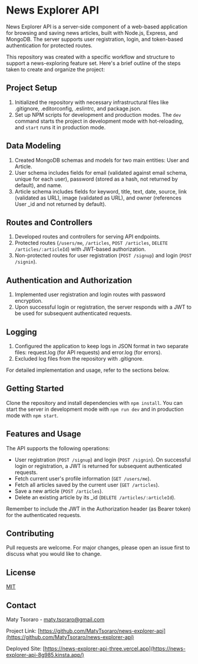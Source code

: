 # News Explorer API

News Explorer API is a server-side component of a web-based application for browsing and saving news articles, built with Node.js, Express, and MongoDB. The server supports user registration, login, and token-based authentication for protected routes.

This repository was created with a specific workflow and structure to support a news-exploring feature set. Here's a brief outline of the steps taken to create and organize the project:

## Project Setup
1. Initialized the repository with necessary infrastructural files like .gitignore, .editorconfig, .eslintrc, and package.json.
2. Set up NPM scripts for development and production modes. The `dev` command starts the project in development mode with hot-reloading, and `start` runs it in production mode.

## Data Modeling
1. Created MongoDB schemas and models for two main entities: User and Article.
2. User schema includes fields for email (validated against email schema, unique for each user), password (stored as a hash, not returned by default), and name.
3. Article schema includes fields for keyword, title, text, date, source, link (validated as URL), image (validated as URL), and owner (references User _id and not returned by default).

## Routes and Controllers
1. Developed routes and controllers for serving API endpoints.
2. Protected routes (`/users/me`, `/articles`, `POST /articles`, `DELETE /articles/:articleId`) with JWT-based authorization.
3. Non-protected routes for user registration (`POST /signup`) and login (`POST /signin`).

## Authentication and Authorization
1. Implemented user registration and login routes with password encryption.
2. Upon successful login or registration, the server responds with a JWT to be used for subsequent authenticated requests.

## Logging
1. Configured the application to keep logs in JSON format in two separate files: request.log (for API requests) and error.log (for errors).
2. Excluded log files from the repository with .gitignore.

For detailed implementation and usage, refer to the sections below.

## Getting Started

Clone the repository and install dependencies with `npm install`. You can start the server in development mode with `npm run dev` and in production mode with `npm start`.

## Features and Usage

The API supports the following operations:

- User registration (`POST /signup`) and login (`POST /signin`). On successful login or registration, a JWT is returned for subsequent authenticated requests.
- Fetch current user's profile information (`GET /users/me`).
- Fetch all articles saved by the current user (`GET /articles`).
- Save a new article (`POST /articles`).
- Delete an existing article by its _id (`DELETE /articles/:articleId`).

Remember to include the JWT in the Authorization header (as Bearer token) for the authenticated requests.

## Contributing

Pull requests are welcome. For major changes, please open an issue first to discuss what you would like to change.

## License

[MIT](https://choosealicense.com/licenses/mit/)

## Contact

Maty Tsoraro - maty.tsoraro@gmail.com

Project Link: [https://github.com/MatyTsoraro/news-explorer-api](https://github.com/MatyTsoraro/news-explorer-api)

Deployed Site: [https://news-explorer-api-three.vercel.app](https://news-explorer-api-8g985.kinsta.app/)
